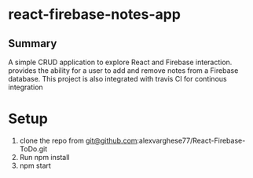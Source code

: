 # react-firebase-notes-app

## Summary
A simple CRUD application to explore React and Firebase interaction. provides the ability for a user to add and remove notes from a Firebase database. This project is also integrated with travis CI for continous integration

# Setup
1. clone the repo from  git@github.com:alexvarghese77/React-Firebase-ToDo.git
1. Run npm install
1. npm start
